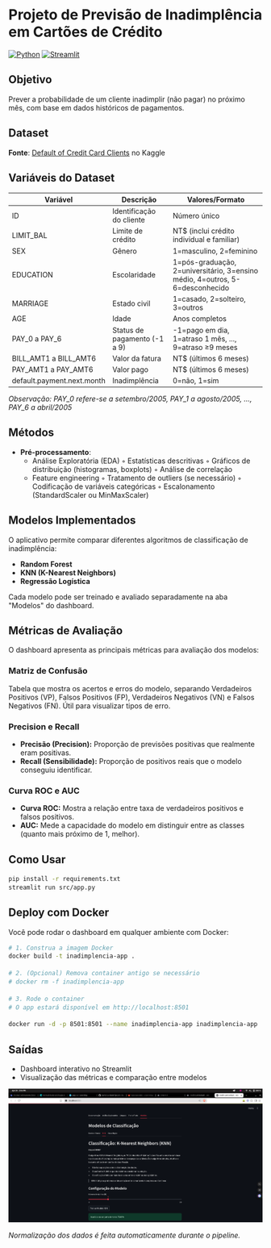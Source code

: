 # Projeto de Previsão de Inadimplência em Cartões de Crédito

[![Python](https://img.shields.io/badge/Python-3.8%2B-blue)](https://python.org)
[![Streamlit](https://img.shields.io/badge/Streamlit-App-orange)](https://streamlit.io)

## Objetivo
Prever a probabilidade de um cliente inadimplir (não pagar) no próximo mês, com base em dados históricos de pagamentos.

## Dataset
**Fonte**: [Default of Credit Card Clients](https://www.kaggle.com/datasets/uciml/default-of-credit-card-clients-dataset) no Kaggle

## Variáveis do Dataset

| Variável | Descrição | Valores/Formato |
|----------|-----------|-----------------|
| ID | Identificação do cliente | Número único |
| LIMIT_BAL | Limite de crédito | NT$ (inclui crédito individual e familiar) |
| SEX | Gênero | 1=masculino, 2=feminino |
| EDUCATION | Escolaridade | 1=pós-graduação, 2=universitário, 3=ensino médio, 4=outros, 5-6=desconhecido |
| MARRIAGE | Estado civil | 1=casado, 2=solteiro, 3=outros |
| AGE | Idade | Anos completos |
| PAY_0 a PAY_6 | Status de pagamento (-1 a 9) | -1=pago em dia, 1=atraso 1 mês, ..., 9=atraso ≥9 meses |
| BILL_AMT1 a BILL_AMT6 | Valor da fatura | NT$ (últimos 6 meses) |
| PAY_AMT1 a PAY_AMT6 | Valor pago | NT$ (últimos 6 meses) |
| default.payment.next.month | Inadimplência | 0=não, 1=sim |

*Observação: PAY_0 refere-se a setembro/2005, PAY_1 a agosto/2005, ..., PAY_6 a abril/2005*

## Métodos
- **Pré-processamento**:
  - Análise Exploratória (EDA)
    ◦ Estatísticas descritivas
    ◦ Gráficos de distribuição (histogramas, boxplots)
    ◦ Análise de correlação
  - Feature engineering
    ◦ Tratamento de outliers (se necessário)
    ◦ Codificação de variáveis categóricas
    ◦ Escalonamento (StandardScaler ou MinMaxScaler)

## Modelos Implementados

O aplicativo permite comparar diferentes algoritmos de classificação de inadimplência:
- **Random Forest**
- **KNN (K-Nearest Neighbors)**
- **Regressão Logística**

Cada modelo pode ser treinado e avaliado separadamente na aba "Modelos" do dashboard.

## Métricas de Avaliação

O dashboard apresenta as principais métricas para avaliação dos modelos:

### Matriz de Confusão
Tabela que mostra os acertos e erros do modelo, separando Verdadeiros Positivos (VP), Falsos Positivos (FP), Verdadeiros Negativos (VN) e Falsos Negativos (FN). Útil para visualizar tipos de erro.

### Precision e Recall
- **Precisão (Precision):** Proporção de previsões positivas que realmente eram positivas.
- **Recall (Sensibilidade):** Proporção de positivos reais que o modelo conseguiu identificar.

### Curva ROC e AUC
- **Curva ROC:** Mostra a relação entre taxa de verdadeiros positivos e falsos positivos.
- **AUC:** Mede a capacidade do modelo em distinguir entre as classes (quanto mais próximo de 1, melhor).

## Como Usar
```bash
pip install -r requirements.txt
streamlit run src/app.py
```

## Deploy com Docker

Você pode rodar o dashboard em qualquer ambiente com Docker:

```bash
# 1. Construa a imagem Docker
docker build -t inadimplencia-app .

# 2. (Opcional) Remova container antigo se necessário
# docker rm -f inadimplencia-app

# 3. Rode o container
# O app estará disponível em http://localhost:8501

docker run -d -p 8501:8501 --name inadimplencia-app inadimplencia-app
```

## Saídas
- Dashboard interativo no Streamlit
- Visualização das métricas e comparação entre modelos

![Exemplo de Visualização](./src/images/image.png)

*Normalização dos dados é feita automaticamente durante o pipeline.*